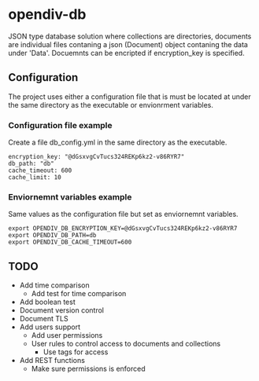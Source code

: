 # opendiv-db
JSON type database solution where collections are directories, documents are individual files contaning a json (Document) object contaning the data under 'Data'.
Docuemnts can be encripted if encryption_key is specified.

## Configuration
The project uses either a configuration file that is must be located at under the same directory as the executable or envionrment variables.

### Configuration file example
Create a file db_config.yml in the same directory as the executable.
```
encryption_key: "@dGsxvgCvTucs324REKp6kz2-v86RYR7"
db_path: "db"
cache_timeout: 600
cache_limit: 10
```

### Enviornemnt variables example

Same values as the configuration file but set as enviornemnt variables.
```
export OPENDIV_DB_ENCRYPTION_KEY=@dGsxvgCvTucs324REKp6kz2-v86RYR7
export OPENDIV_DB_PATH=db
export OPENDIV_DB_CACHE_TIMEOUT=600
```

## TODO
- Add time comparison
    - Add test for time comparison
- Add boolean test
- Document version control
- Document TLS
- Add users support
    - Add user permissions
    - User rules to control access to documents and collections
        - Use tags for access
- Add REST functions
    - Make sure permissions is enforced